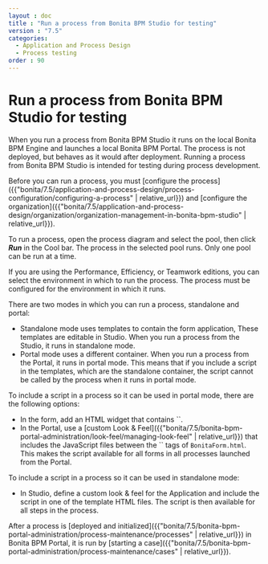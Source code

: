 ```yaml
---
layout : doc
title : "Run a process from Bonita BPM Studio for testing"
version : "7.5"
categories:
  - Application and Process Design
  - Process testing
order : 90
---
```

# Run a process from Bonita BPM Studio for testing

When you run a process from Bonita BPM Studio it runs on the local Bonita BPM Engine and 
launches a local Bonita BPM Portal. The process is not deployed, but behaves as it would 
after deployment. Running a process from Bonita BPM Studio is intended for testing during 
process development.

Before you can run a process, you must [configure the process]({{"bonita/7.5/application-and-process-design/process-configuration/configuring-a-process" | relative_url}})
and [configure the organization]({{"bonita/7.5/application-and-process-design/organization/organization-management-in-bonita-bpm-studio" | relative_url}}).

To run a process, open the process diagram and select the pool, then click **_Run_** in the Cool bar. The process in the selected pool runs. Only one pool can be run at a time.

If you are using the Performance, Efficiency, or Teamwork editions, you can select the environment in which to run the process. The 
process must be configured for the environment in which it runs.

There are two modes in which you can run a process, standalone and portal:

* Standalone mode uses templates to contain the form application, These templates are editable in Studio. When you run a process from the Studio, it runs in standalone mode.
* Portal mode uses a different container. When you run a process from the Portal, it runs in portal mode.
This means that if you include a script in the templates, which are the standalone container, the script cannot be called by the process when it runs in portal mode.

To include a script in a process so it can be used in portal mode, there are the following options:

* In the form, add an HTML widget that contains ``.
* In the Portal, use a [custom Look & Feel]({{"bonita/7.5/bonita-bpm-portal-administration/look-feel/managing-look-feel" | relative_url}}) that includes the JavaScript files between the `` tags of `BonitaForm.html`. 
This makes the script available for all forms in all processes launched from the Portal. 

To include a script in a process so it can be used in standalone mode:

* In Studio, define a custom look & feel for the Application and include the script in one of the template HTML files. The script is then available for all steps in the process.

After a process is [deployed and initialized]({{"bonita/7.5/bonita-bpm-portal-administration/process-maintenance/processes" | relative_url}}) in Bonita BPM Portal, it is run by [starting a case]({{"bonita/7.5/bonita-bpm-portal-administration/process-maintenance/cases" | relative_url}}).